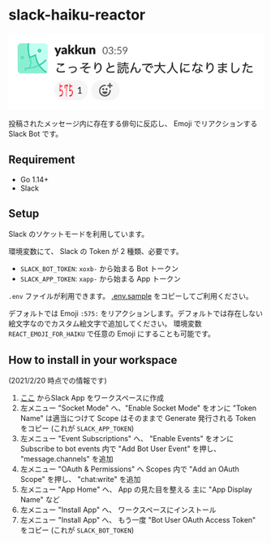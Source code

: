 slack-haiku-reactor
===

![利用イメージ](./docs/image.png "利用イメージ")

投稿されたメッセージ内に存在する俳句に反応し、 Emoji でリアクションする Slack Bot です。

## Requirement

- Go 1.14+
- Slack

## Setup

Slack のソケットモードを利用しています。

環境変数にて、 Slack の Token が 2 種類、必要です。

- `SLACK_BOT_TOKEN`: `xoxb-` から始まる Bot トークン
- `SLACK_APP_TOKEN`: `xapp-` から始まる App トークン

`.env` ファイルが利用できます。 [.env.sample](/.env.sample) をコピーしてご利用ください。

デフォルトでは Emoji `:575:` をリアクションします。デフォルトでは存在しない絵文字なのでカスタム絵文字で追加してください。
環境変数 `REACT_EMOJI_FOR_HAIKU` で任意の Emoji にすることも可能です。

## How to install in your workspace

(2021/2/20 時点での情報です)

1. [ここ](https://api.slack.com/apps?new_app=1) からSlack App をワークスペースに作成
2. 左メニュー "Socket Mode" へ、"Enable Socket Mode" をオンに
   "Token Name" は適当につけて Scope はそのままで Generate
   発行される Token をコピー (これが `SLACK_APP_TOKEN`)
3. 左メニュー "Event Subscriptions" へ、 "Enable Events" をオンに
   Subscribe to bot events 内で "Add Bot User Event" を押し、 "message.channels" を追加
4. 左メニュー "OAuth & Permissions" へ
   Scopes 内で "Add an OAuth Scope" を押し、 "chat:write" を追加
5. 左メニュー "App Home" へ、 App の見た目を整える
   主に "App Display Name" など
6. 左メニュー "Install App" へ、 ワークスペースにインストール
7. 左メニュー "Install App" へ、 もう一度
   "Bot User OAuth Access Token" をコピー (これが `SLACK_BOT_TOKEN`)
